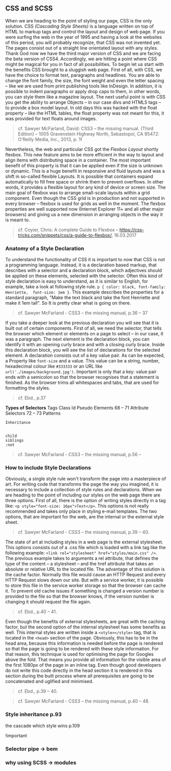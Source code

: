 ## CSS and SCSS

When we are heading to the point of styling our page, CSS is the only solution. CSS *(Cascading Style Sheets)* is a language written on top of HTML to markup tags and control the layout and design of web page. If you were surfing the web in the year of 1995 and having a look at the websites of this period, you will probably recognize, that CSS was not invented yet. The pages consist out of a straight line orientated layout with any styles. Thank God now we have the third major version of CSS and we are facing the beta version of CSS4. Accordingly, we are hitting a point where CSS might be magical for you in fact of all possibilities. To begin let us start with the benefits CSS brought to a sluggish web page. First of all, with CSS, we have the choice to format text, paragraphs and headlines. You are able to change the font family, the size, the font weight and even the letter spacing – like we are used from print publishing tools like InDesign. In addition, it is possible to indent paragraphs or apply drop caps to them, in other words, you can style them like a magazine layout. The next useful point is with CSS you get the ability to arrange Objects – in our case divs and HTML5 tags – to provide a box model layout. In old days this was hacked with the float property – like the HTML tables, the float property was not meant for this, it was provided for text floats around images. 
> cf. Sawyer McFarland, David: CSS3 – the missing manual. (Third Edition) – 1005 Gravenstein Highway North, Sebastopol, CA 95472: O’Reilly Media, Inc., 2013, p. 1f

Nevertheless, the web and particular CSS got the *Flexbox Layout* shortly flexbox. This new feature aims to be more efficient in the way to layout and align items with distributing space in a container. The most important benefit of this property is that it can be applied even if the size is unknown or dynamic. This is a huge benefit in responsive and fluid layouts and was a shift in so-called flexible Layouts. It is possible that containers expand automatically to fill free space or shrink them to prevent overflows. In other words, it provides a flexible layout for any kind of device or screen size. The main goal of flexbox was to arrange small-scale layouts within a grid component. Even though the CSS grid is in production and not supported in every browser – flexbox is used for grids as well in the moment. The flexbox properties are well supported now (Internet Explorer 11+ and all other major browsers) and giving us a new dimension in arranging objects in the way it is meant to.
> cf. Coyier, Chris: A complete Guide to Flexbox – https://css-tricks.com/snippets/css/a-guide-to-flexbox/, 16.03.2017


### Anatomy of a Style Declaration

To understand the functionality of CSS it is important to now that CSS is not a programming language. Instead, it is a declaration based markup, that describes with a selector and a declaration block, which adjectives should be applied on these elements, selected with the selector. Often this kind of style declaration is easy to understand, as it is similar to English, for example, take a look at following style rule. `p { color: black, font-family: Henriette,  font-size: 1em }`. This example describes the properties for a standard paragraph, "Make the text black and take the font Henriette and make it 1em tall". So It is pretty clear what is going on there.
> cf. Sawyer McFarland - CSS3 – the missing manual, p.36 – 37

If you take a deeper look at the previous declaration you will see that it is built out of certain components. First of all, we need the selector, that tells the browser which element or elements on a page to select – in our case, it was a paragraph. The next element is the declaration block, you can identify it with an opening curly brace and with a closing curly brace. Inside this declaration block, you will see the list of declarations for the selected element. A declaration consists out of a key value pair. As can be expected, a Property like `font-size` and a value. This value can be a string, number, hexadecimal colour like `#333333` or an URL like `url('./images/background.jpg')`. Important is only that a key: value pair ends with a semicolon so that the browser recognises that a statement is finished. As the browser trims all whitespaces and tabs, that are used for formatting the styles. 
> cf. Ebd., p.37

**Types of Selectors**
    Tags
    Class
    Id
    Pseudo Elements 68 – 71
    Attribute Selectors 72 – 73
    Patterns

    Inheritance


    child
    siblings
    :not
> cf. Sawyer McFarland - CSS3 – the missing manual, p.56 – 

### How to include Style Declarations

Obviously, a single style rule won't transform the page into a masterpiece of art. For writing code that transforms the page the way you imagined, it is necessary to include a collection of style rules and declarations.   When we are heading to the point of including our styles on the web page there are three options. First of all, there is the option of writing styles directly in a tag like: `<p style="font-size: 16px">Text</p>`. This options is not really recommended and takes only place in styling e-mail templates. The two options, that are important for the web, are the internal or the external style sheet. 
> cf. Sawyer McFarland - CSS3 – the missing manual, p.39 – 40.

The state of art at including styles in a web page is the external stylesheet. This options consists out of a .css file which is loaded with a link tag like the following example: `<link rel="stylesheet" href="styles/main.css" />`. The previous example takes to arguments a rel attribute, that defines the type of the content – a stylesheet – and the href attribute that takes an absolute or relative URL to the located file. The advantage of this solution is the cache factor. Normally this file would cause an HTTP Request and every HTTP Request slows down our site. But with a service worker, it is possible to store this file in the service worker storage so that the browser can cache it. To prevent old cache issues if something is changed a version number is provided to the file so that the browser knows, if the version number is changing it should request the file again.
> cf. Ebd., p.40 – 41.

Even though the benefits of external stylesheets, are great with the caching factor, but the second option of the internal stylesheet has some benefits as well. This internal styles are written inside a `<style></style>` tag, that is located in the `<head>` section of the page. Obviously, this has to be in the head area, because this information is needed before the page is rendered so that the page is going to be rendered with these style information. For that reason, this technique is used for optimising the page for Googles above the fold. That means you provide all information for the visible area of the first 1080px of the page in an inline tag. Even though good developers do not write this code directly in the head section it is rendered in this section during the built process where all prerequisites are going to be concatenated and uglified and minimised.
> cf. Ebd., p.39 – 40.


> cf. Sawyer McFarland - CSS3 – the missing manual, p.40 – 48.


### Style inheritance p.93

the cascade which style wins p.109


!important


### Selector pipe -> bem

### why using SCSS -> modules